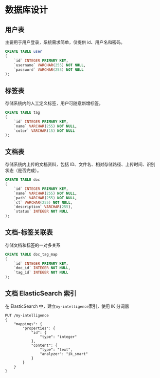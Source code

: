 # 数据库设计

## 用户表

主要用于用户登录，系统需求简单，仅提供 id、用户名和密码。

```SQL
CREATE TABLE user
(
    `id` INTEGER PRIMARY KEY,
    `username` VARCHAR(255) NOT NULL,
    `password` VARCHAR(255) NOT NULL
);
```

## 标签表

存储系统内的人工定义标签，用户可随意新增标签。

```SQL
CREATE TABLE tag
(
    `id` INTEGER PRIMARY KEY,
    `name` VARCHAR(255) NOT NULL,
    `color` VARCHAR(15) NOT NULL
);
```

## 文档表

存储系统内上传的文档资料，包括 ID、文件名、相对存储路径、上传时间、识别状态（是否完成）。

```SQL
CREATE TABLE doc
(
    `id` INTEGER PRIMARY KEY,
    `name` VARCHAR(255) NOT NULL,
    `path` VARCHAR(255) NOT NULL,
    `ct` VARCHAR(255) NOT NULL,
    `description` VARCHAR(255),
    `status` INTEGER NOT NULL
);
```

## 文档-标签关联表

存储文档和标签的一对多关系

```SQL
CREATE TABLE doc_tag_map
(
    `id` INTEGER PRIMARY KEY,
    `doc_id` INTEGER NOT NULL,
    `tag_id` INTEGER NOT NULL
);
```

## 文档 ElasticSearch 索引

在 ElasticSearch 中，建立`my-intelligence`索引，使用 IK 分词器

```
PUT /my-intelligence
{
    "mappings": {
        "properties": {
            "id": {
                "type": "integer"
            },
            "content": {
                "type": "text",
                "analyzer": "ik_smart"
            }
        }
    }
}
```
